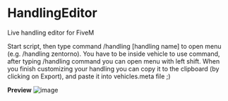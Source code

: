 # HandlingEditor
Live handling editor for FiveM

Start script, then type command /handling [handling name] to open menu (e.g. /handling zentorno). You have to be inside vehicle to use command, after typing /handling command you can open menu with left shift.
When you finish customizing your handling you can copy it to the clipboard (by clicking on Export), and paste it into vehicles.meta file ;)

**Preview**
![image](https://user-images.githubusercontent.com/40892034/229254038-847c1493-f761-479c-9b5d-3b3279abeb91.png)
